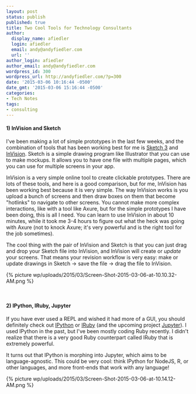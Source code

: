```yaml
---
layout: post
status: publish
published: true
title: Two Cool Tools for Technology Consultants
author:
  display_name: afiedler
  login: afiedler
  email: andy@andyfiedler.com
  url: ''
author_login: afiedler
author_email: andy@andyfiedler.com
wordpress_id: 300
wordpress_url: http://andyfiedler.com/?p=300
date: '2015-03-06 10:16:44 -0500'
date_gmt: '2015-03-06 15:16:44 -0500'
categories:
- Tech Notes
tags:
- consulting
---
```

<h4>1) InVision and Sketch</h4>
I've been making a lot of simple prototypes in the last few weeks, and the combination of tools that has been working best for me is <a href="http://bohemiancoding.com/sketch/" target="_blank">Sketch 3</a> and <a href="http://www.invisionapp.com/" target="_blank">InVision</a>. Sketch is a simple drawing program like Illustrator that you can use to make mockups. It allows you to have one file with multiple pages, which you can use for multiple screens in your app.

InVision is a very simple online tool to create clickable prototypes. There are lots of these tools, and here is a good comparison, but for me, InVision has been working best because it is very simple. The way InVision works is you upload a bunch of screens and then draw boxes on them that become "hotlinks" to navigate to other screens. You cannot make more complex interactions, like with a tool like Axure, but for the simple prototypes I have been doing, this is all I need. You can learn to use InVision in about 10 minutes, while it took me 3-4 hours to figure out what the heck was going with Axure (not to knock Axure; it's very powerful and is the right tool for the job sometimes).

The cool thing with the pair of InVision and Sketch is that you can just drag and drop your Sketch file into InVision, and InVision will create or <em>update</em> your screens. That means your revision workflow is very easy: make or update drawings in Sketch → save the file → drag the file to InVision.

{% picture wp/uploads/2015/03/Screen-Shot-2015-03-06-at-10.10.32-AM.png %}

&nbsp;
<h4>2) IPython, IRuby, Jupyter</h4>
If you have ever used a REPL and wished it had more of a GUI, you should definitely check out <a href="http://ipython.org/" target="_blank">IPython</a> or <a href="https://github.com/minad/iruby" target="_blank">IRuby</a> (and the upcoming project <a href="http://jupyter.org/" target="_blank">Jupyter</a>). I used IPython in the past, but I've been mostly coding Ruby recently. I didn't realize that there is a very good Ruby counterpart called IRuby that is extremely powerful.

It turns out that IPython is morphing into Jupyter, which aims to be language-agnostic. This could be very cool: think IPython for NodeJS, R, or other languages, and more front-ends that work with any language!

{% picture wp/uploads/2015/03/Screen-Shot-2015-03-06-at-10.14.12-AM.png %}
